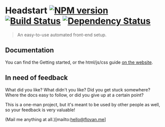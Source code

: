 # Headstart [![NPM version][npm-image]][npm-url] [![Build Status][travis-image]][travis-url] [![Dependency Status][david-image]][david-url]

> An easy-to-use automated front-end setup.

## Documentation

You can find the Getting started, or the html/js/css guide [on the website][website-url].

## In need of feedback

What did you like? What didn't you like? Did you get stuck somewhere? Where the docs easy to follow, or did you give up at a certain point?

This is a one-man project, but it's meant to be used by other people as well, so your feedback is very valuable!

(Mail me anything at all.)[mailto:hello@flovan.me]

[website-url]: http://headstart.io
[npm-url]: https://npmjs.org/package/headstart
[npm-image]: https://badge.fury.io/js/headstart.svg
[travis-url]: https://travis-ci.org/flovan/headstart
[travis-image]: https://travis-ci.org/flovan/headstart.svg
[downloads-url]: https://github.com/flovan/headstart
[downloads-image]: http://img.shields.io/npm/dm/headstart.svg
[david-url]: https://david-dm.org/flovan/headstart
[david-image]: https://david-dm.org/flovan/headstart.png?theme=shields.io
